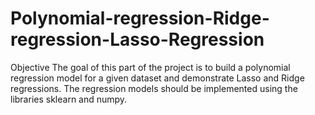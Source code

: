 # Polynomial-regression-Ridge-regression-Lasso-Regression
Objective The goal of this part of the project is to build a polynomial regression model for a given dataset and demonstrate Lasso and Ridge regressions. The regression models should be implemented using the libraries sklearn and numpy.
